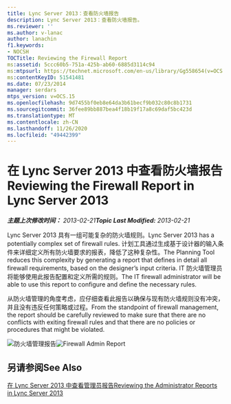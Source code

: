 ```yaml
---
title: Lync Server 2013：查看防火墙报告
description: Lync Server 2013：查看防火墙报告。
ms.reviewer: ''
ms.author: v-lanac
author: lanachin
f1.keywords:
- NOCSH
TOCTitle: Reviewing the Firewall Report
ms:assetid: 5ccc60b5-751a-425b-ab60-6885d3114c94
ms:mtpsurl: https://technet.microsoft.com/en-us/library/Gg558654(v=OCS.15)
ms:contentKeyID: 51541481
ms.date: 07/23/2014
manager: serdars
mtps_version: v=OCS.15
ms.openlocfilehash: 9d7455bf0eb8e64da3b61becf9b032c80c8b1731
ms.sourcegitcommit: 36fee89bb887bea4f18b19f17a8c69daf5bc423d
ms.translationtype: MT
ms.contentlocale: zh-CN
ms.lasthandoff: 11/26/2020
ms.locfileid: "49442399"
---
```

# <a name="reviewing-the-firewall-report-in-lync-server-2013"></a><span data-ttu-id="169b2-103">在 Lync Server 2013 中查看防火墙报告</span><span class="sxs-lookup"><span data-stu-id="169b2-103">Reviewing the Firewall Report in Lync Server 2013</span></span>

<div data-xmlns="http://www.w3.org/1999/xhtml">

<div class="topic" data-xmlns="http://www.w3.org/1999/xhtml" data-msxsl="urn:schemas-microsoft-com:xslt" data-cs="https://msdn.microsoft.com/">

<div data-asp="https://msdn2.microsoft.com/asp">



</div>

<div id="mainSection">

<div id="mainBody"><span data-ttu-id="169b2-104">

<span> </span></span><span class="sxs-lookup"><span data-stu-id="169b2-104">

<span> </span></span></span>

<span data-ttu-id="169b2-105">_**主题上次修改时间：** 2013-02-21_</span><span class="sxs-lookup"><span data-stu-id="169b2-105">_**Topic Last Modified:** 2013-02-21_</span></span>

<span data-ttu-id="169b2-106">Lync Server 2013 具有一组可能复杂的防火墙规则。</span><span class="sxs-lookup"><span data-stu-id="169b2-106">Lync Server 2013 has a potentially complex set of firewall rules.</span></span> <span data-ttu-id="169b2-107">计划工具通过生成基于设计器的输入条件来详细定义所有防火墙要求的报表，降低了这种复杂性。</span><span class="sxs-lookup"><span data-stu-id="169b2-107">The Planning Tool reduces this complexity by generating a report that defines in detail all firewall requirements, based on the designer’s input criteria.</span></span> <span data-ttu-id="169b2-108">IT 防火墙管理员将能够使用此报告配置和定义所需的规则。</span><span class="sxs-lookup"><span data-stu-id="169b2-108">The IT firewall administrator will be able to use this report to configure and define the necessary rules.</span></span>

<span data-ttu-id="169b2-109">从防火墙管理的角度考虑，应仔细查看此报告以确保与现有防火墙规则没有冲突，并且没有违反任何策略或过程。</span><span class="sxs-lookup"><span data-stu-id="169b2-109">From the standpoint of firewall management, the report should be carefully reviewed to make sure that there are no conflicts with exiting firewall rules and that there are no policies or procedures that might be violated.</span></span>

<span data-ttu-id="169b2-110">![防火墙管理报告](images/Gg558654.575c1081-5849-45a2-b73c-ab96f55518c3(OCS.15).jpg "防火墙管理报告")</span><span class="sxs-lookup"><span data-stu-id="169b2-110">![Firewall Admin Report](images/Gg558654.575c1081-5849-45a2-b73c-ab96f55518c3(OCS.15).jpg "Firewall Admin Report")</span></span>

<div>

## <a name="see-also"></a><span data-ttu-id="169b2-111">另请参阅</span><span class="sxs-lookup"><span data-stu-id="169b2-111">See Also</span></span>


[<span data-ttu-id="169b2-112">在 Lync Server 2013 中查看管理员报告</span><span class="sxs-lookup"><span data-stu-id="169b2-112">Reviewing the Administrator Reports in Lync Server 2013</span></span>](lync-server-2013-reviewing-the-administrator-reports.md)  
  

<span data-ttu-id="169b2-113"></div>

</div>

<span> </span>

</div>

</div>

</span><span class="sxs-lookup"><span data-stu-id="169b2-113"></div>

</div>

<span> </span>

</div>

</div>

</span></span></div>

